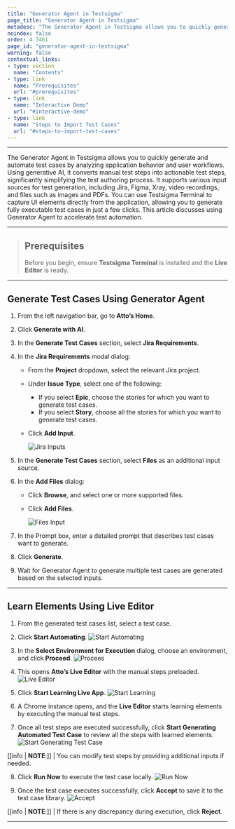 ```yaml
---
title: "Generator Agent in Testsigma"
page_title: "Generator Agent in Testsigma"
metadesc: "The Generator Agent in Testsigma allows you to quickly generate and automate test cases by analyzing application behavior and user workflows with ease"
noindex: false
order: 4.7461
page_id: "generator-agent-in-testsigma"
warning: false
contextual_links:
- type: section
  name: "Contents"
- type: link
  name: "Prerequisites"
  url: "#prerequisites"
- type: link
  name: "Interactive Demo"
  url: "#interactive-demo"
- type: link
  name: "Steps to Import Test Cases"
  url: "#steps-to-import-test-cases"
---
```


---

The Generator Agent in Testsigma allows you to quickly generate and automate test cases by analyzing application behavior and user workflows. Using generative AI, it converts manual test steps into actionable test steps, significantly simplifying the test authoring process. It supports various input sources for test generation, including Jira, Figma, Xray, video recordings, and files such as images and PDFs. You can use Testsigma Terminal to capture UI elements directly from the application, allowing you to generate fully executable test cases in just a few clicks. This article discusses using Generator Agent to accelerate test automation.

---

> ## **Prerequisites**
>
> Before you begin, ensure **Testsigma Terminal** is installed and the **Live Editor** is ready.

---

## **Generate Test Cases Using Generator Agent**

1. From the left navigation bar, go to **Atto’s Home**.

2. Click **Generate with AI**.

3. In the **Generate Test Cases** section, select **Jira Requirements**.

4. In the **Jira Requirements** modal dialog:
   - From the **Project** dropdown, select the relevant Jira project.
   - Under **Issue Type**, select one of the following:
      - If you select **Epic**, choose the stories for which you want to generate test cases.
      - If you select **Story**, choose all the stories for which you want to generate test cases.
   - Click **Add Input**.
     
     ![Jira Inputs](https://s3.amazonaws.com/static-docs.testsigma.com/new_images/projects/Atto_Testsigma/Jira_Story_Tests.png)

5. In the **Generate Test Cases** section, select **Files** as an additional input source.

6. In the **Add Files** dialog:
   - Click **Browse**, and select one or more supported files.
   - Click **Add Files**.
     
     ![Files Input](https://s3.amazonaws.com/static-docs.testsigma.com/new_images/projects/Atto_Testsigma/Files_Input.png)

7. In the Prompt box, enter a detailed prompt that describes test cases want to generate.

8. Click **Generate**.

9. Wait for Generator Agent to generate multiple test cases are generated based on the selected inputs. 

---

## **Learn Elements Using Live Editor**

1. From the generated test cases list, select a test case.

2. Click **Start Automating**.
   ![Start Automating](https://s3.amazonaws.com/static-docs.testsigma.com/new_images/projects/Atto_Testsigma/Start_Automating_Tests.png)

3. In the **Select Environment for Execution** dialog, choose an environment, and click **Proceed**.
   ![Procees](https://s3.amazonaws.com/static-docs.testsigma.com/new_images/projects/Atto_Testsigma/Procees_Automating.png)

4. This opens **Atto’s Live Editor** with the manual steps preloaded.
   ![Live Editor](https://s3.amazonaws.com/static-docs.testsigma.com/new_images/projects/Atto_Testsigma/Live_Editor_SA.png)

5. Click **Start Learning Live App**.
   ![Start Learning](https://s3.amazonaws.com/static-docs.testsigma.com/new_images/projects/Atto_Testsigma/Element_Learning_Atto.png)

6. A Chrome instance opens, and the **Live Editor** starts learning elements by executing the manual test steps.

7. Once all test steps are executed successfully, click **Start Generating Automated Test Case** to review all the steps with learned elements.
   ![Start Generating Test Case](https://s3.amazonaws.com/static-docs.testsigma.com/new_images/projects/Atto_Testsigma/Generate_Test_Case_Atto.png)

[[info | **NOTE**:]]
| You can modify test steps by providing additional inputs if needed.

8. Click **Run Now** to execute the test case locally.
   ![Run Now](https://s3.amazonaws.com/static-docs.testsigma.com/new_images/projects/Atto_Testsigma/Run_Test_Case_Atto.png)

9. Once the test case executes successfully, click **Accept** to save it to the test case library.
   ![Accept](https://s3.amazonaws.com/static-docs.testsigma.com/new_images/projects/Atto_Testsigma/Accept_Test_Case.png)

[[info | **NOTE**:]]
| If there is any discrepancy during execution, click **Reject**.

---